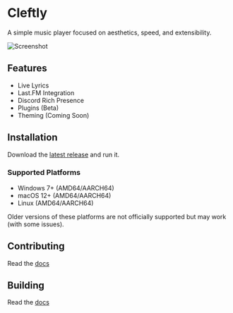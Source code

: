 # Cleftly

A simple music player focused on aesthetics, speed, and extensibility.

![Screenshot](/assets/screenshot1.png)

## Features

- Live Lyrics
- Last.FM Integration
- Discord Rich Presence
- Plugins (Beta)
- Theming (Coming Soon)

## Installation

Download the [latest release](https://github.com/wxllow/cleftly/releases/latest) and run it.

### Supported Platforms

- Windows 7+ (AMD64/AARCH64)
- macOS 12+ (AMD64/AARCH64)
- Linux (AMD64/AARCH64)

Older versions of these platforms are not officially supported but may work (with some issues).

## Contributing

Read the [docs](https://docs.cleftly.com/contributing/)

## Building

Read the [docs](https://docs.cleftly.com/building/)
